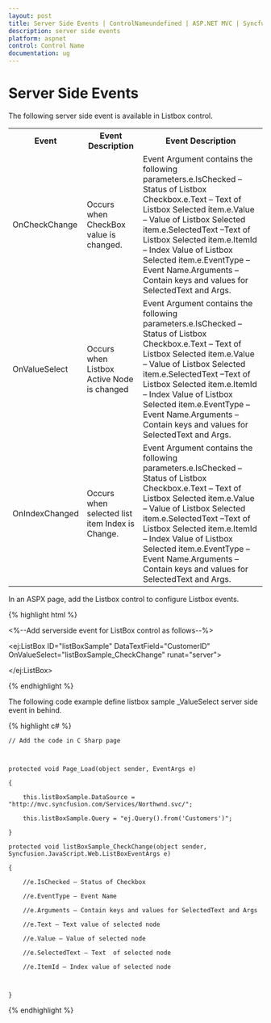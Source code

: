 ```yaml
---
layout: post
title: Server Side Events | ControlNameundefined | ASP.NET MVC | Syncfusion
description: server side events
platform: aspnet
control: Control Name
documentation: ug
---
```


# Server Side Events

The following server side event is available in Listbox control.

<table>
<tr>
<th>
Event</th><th>
Event Description</th><th>
Event Description</th></tr>
<tr>
<td>
OnCheckChange</td><td>
Occurs when CheckBox value is changed.</td><td>
Event Argument contains the following parameters.e.IsChecked – Status of Listbox Checkbox.e.Text – Text of Listbox Selected item.e.Value – Value of Listbox Selected item.e.SelectedText –Text of Listbox Selected item.e.ItemId – Index Value of Listbox Selected item.e.EventType – Event Name.Arguments – Contain keys and values for SelectedText and Args.</td></tr>
<tr>
<td>
OnValueSelect</td><td>
Occurs when Listbox Active Node is changed</td><td>
Event Argument contains the following parameters.e.IsChecked – Status of Listbox Checkbox.e.Text – Text of Listbox Selected item.e.Value – Value of Listbox Selected item.e.SelectedText –Text of Listbox Selected item.e.ItemId – Index Value of Listbox Selected item.e.EventType – Event Name.Arguments – Contain keys and values for SelectedText and Args.</td></tr>
<tr>
<td>
OnIndexChanged</td><td>
Occurs when selected list item Index is Change.</td><td>
Event Argument contains the following parameters.e.IsChecked – Status of Listbox Checkbox.e.Text – Text of Listbox Selected item.e.Value – Value of Listbox Selected item.e.SelectedText –Text of Listbox Selected item.e.ItemId – Index Value of Listbox Selected item.e.EventType – Event Name.Arguments – Contain keys and values for SelectedText and Args.</td></tr>
</table>
In an ASPX page, add the Listbox control to configure Listbox events.

{% highlight html %}

<%--Add serverside event for ListBox control as follows--%>

<ej:ListBox ID="listBoxSample" DataTextField="CustomerID" OnValueSelect="listBoxSample_CheckChange" runat="server">

</ej:ListBox>

{% endhighlight %}



The following code example define listbox sample _ValueSelect server side event in behind.

{% highlight c# %}

    // Add the code in C Sharp page



    protected void Page_Load(object sender, EventArgs e)

    {

        this.listBoxSample.DataSource = "http://mvc.syncfusion.com/Services/Northwnd.svc/";

        this.listBoxSample.Query = "ej.Query().from('Customers')";

    }

    protected void listBoxSample_CheckChange(object sender, Syncfusion.JavaScript.Web.ListBoxEventArgs e)

    {

        //e.IsChecked – Status of Checkbox

        //e.EventType – Event Name

        //e.Arguments – Contain keys and values for SelectedText and Args

        //e.Text – Text value of selected node

        //e.Value – Value of selected node

        //e.SelectedText – Text  of selected node

        //e.ItemId – Index value of selected node



    }



{% endhighlight %}



